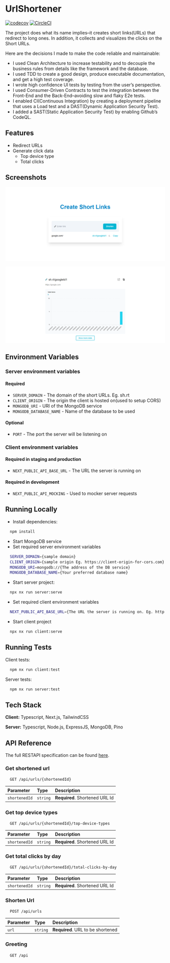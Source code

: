 # UrlShortener
[![codecov](https://codecov.io/github/gizawNahom/url-shortener/graph/badge.svg?token=2ZF9JBQUJ7)](https://codecov.io/github/gizawNahom/url-shortener)
[![CircleCI](https://dl.circleci.com/status-badge/img/circleci/DCEMNRUyfiDau4XSt2DuRB/Pw8EC7uVzMF8NZS6g89ERa/tree/main.svg?style=svg)](https://dl.circleci.com/status-badge/redirect/circleci/DCEMNRUyfiDau4XSt2DuRB/Pw8EC7uVzMF8NZS6g89ERa/tree/main)

The project does what its name implies–it creates short links(URLs) that redirect to long ones. In addition, it collects and visualizes the clicks on the Short URLs.

Here are the decisions I made to make the code reliable and maintainable:

- I used Clean Architecture to increase testability and to decouple the business rules from details like the framework and the database.
- I used TDD to create a good design, produce executable documentation, and get a high test coverage.
- I wrote high confidence UI tests by testing from the user’s perspective.
- I used Consumer-Driven Contracts to test the integration between the Front-End and the Back-End–avoiding slow and flaky E2e tests.
- I enabled CI(Continuous Integration) by creating a deployment pipeline that uses a Load test and a DAST(Dynamic Application Security Test).
- I added a SAST(Static Application Security Test) by enabling Github’s CodeQL.

## Features

- Redirect URLs
- Generate click data
  - Top device type
  - Total clicks

## Screenshots

![Home page](docs/screenshots/home.png)

![Stat page](docs/screenshots/stat.png)

## Environment Variables

### Server environment variables

#### Required

- `SERVER_DOMAIN` - The domain of the short URLs. Eg. sh.rt
- `CLIENT_ORIGIN` - The origin the client is hosted on(used to setup CORS)
- `MONGODB_URI` - URI of the MongoDB service
- `MONGODB_DATABASE_NAME` - Name of the database to be used

#### Optional

- `PORT` - The port the server will be listening on

### Client environment variables

#### Required in staging and production

- `NEXT_PUBLIC_API_BASE_URL` - The URL the server is running on

#### Required in development

- `NEXT_PUBLIC_API_MOCKING` - Used to mocker server requests

## Running Locally

- Install dependencies:

```bash
  npm install
```

- Start MongoDB service
- Set required server environment variables

```bash
  SERVER_DOMAIN={sample domain}
  CLIENT_ORIGIN={sample origin Eg. https://client-origin-for-cors.com}
  MONGODB_URI=mongodb://{The address of the DB service}
  MONGODB_DATABASE_NAME={Your preferred database name}
```

- Start server project:

```bash
  npx nx run server:serve
```

- Set required client environment variables

```bash
  NEXT_PUBLIC_API_BASE_URL={The URL the server is running on. Eg. http://localhost:3000}
```

- Start client project

```bash
  npx nx run client:serve
```

## Running Tests

Client tests:

```bash
  npm nx run client:test
```

Server tests:

```bash
  npm nx run server:test
```

## Tech Stack

**Client:** Typescript, Next.js, TailwindCSS

**Server:** Typescript, Node.js, ExpressJS, MongoDB, Pino

## API Reference

The full RESTAPI specification can be found [here](packages/server/src/adapter-restapi-express/apiSpec.yml).

### Get shortened url

```http
  GET /api/urls/{shortenedId}
```

| Parameter     | Type     | Description                    |
| :------------ | :------- | :----------------------------- |
| `shortenedId` | `string` | **Required**. Shortened URL Id |

### Get top device types

```http
  GET /api/urls/{shortenedId}/top-device-types
```

| Parameter     | Type     | Description                    |
| :------------ | :------- | :----------------------------- |
| `shortenedId` | `string` | **Required**. Shortened URL Id |

### Get total clicks by day

```http
  GET /api/urls/{shortenedId}/total-clicks-by-day
```

| Parameter     | Type     | Description                    |
| :------------ | :------- | :----------------------------- |
| `shortenedId` | `string` | **Required**. Shortened URL Id |

### Shorten Url

```http
  POST /api/urls
```

| Parameter | Type     | Description                       |
| :-------- | :------- | :-------------------------------- |
| `url`     | `string` | **Required**. URL to be shortened |

### Greeting

```http
  GET /api
```
